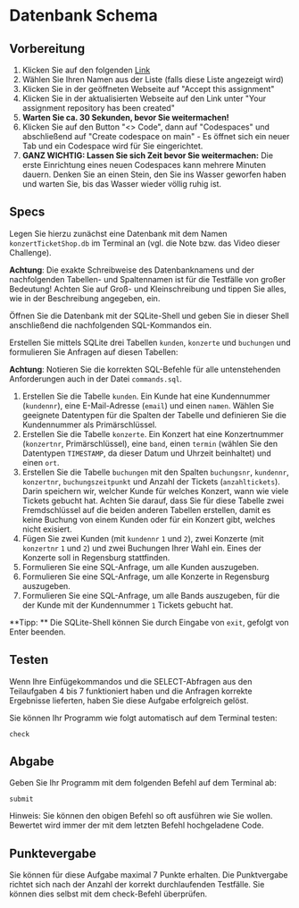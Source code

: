 # Datenbank Schema

## Vorbereitung
1. Klicken Sie auf den folgenden [Link](https://classroom.github.com/a/h5I-40xs)
2. Wählen Sie Ihren Namen aus der Liste (falls diese Liste angezeigt wird)
2. Klicken Sie in der geöffneten Webseite auf "Accept this assignment"
3. Klicken Sie in der aktualisierten Webseite auf den Link unter "Your assignment repository has been created"
4. **Warten Sie ca. 30 Sekunden, bevor Sie weitermachen!**
5. Klicken Sie auf den Button "<> Code", dann auf "Codespaces" und abschließend auf "Create codespace on main" - Es öffnet sich ein neuer Tab und ein Codespace wird für Sie eingerichtet.
6. **GANZ WICHTIG: Lassen Sie sich Zeit bevor Sie weitermachen:** Die erste Einrichtung eines neuen Codespaces kann mehrere Minuten dauern. Denken Sie an einen Stein, den Sie ins Wasser geworfen haben und warten Sie, bis das Wasser wieder völlig ruhig ist.

## Specs
Legen Sie hierzu zunächst eine Datenbank mit dem Namen ```konzertTicketShop.db``` im Terminal an (vgl. die Note bzw. das Video dieser Challenge). 

**Achtung**: Die exakte Schreibweise des Datenbanknamens und der nachfolgenden Tabellen- und Spaltennamen ist für die Testfälle von großer Bedeutung! Achten Sie auf Groß- und Kleinschreibung und tippen Sie alles, wie in der Beschreibung angegeben, ein.

Öffnen Sie die Datenbank mit der SQLite-Shell und geben Sie in dieser Shell anschließend die nachfolgenden SQL-Kommandos ein.

Erstellen Sie mittels SQLite drei Tabellen ```kunden```, ```konzerte``` und ```buchungen``` und formulieren Sie Anfragen auf diesen Tabellen:

**Achtung**: Notieren Sie die korrekten SQL-Befehle für alle untenstehenden Anforderungen auch in der Datei ```commands.sql```.

1. Erstellen Sie die Tabelle ```kunden```. Ein Kunde hat eine Kundennummer (```kundennr```), eine E-Mail-Adresse (```email```) und einen ```namen```. Wählen Sie geeignete Datentypen für die Spalten der Tabelle und definieren Sie die Kundennummer als Primärschlüssel.
2. Erstellen Sie die Tabelle ```konzerte```. Ein Konzert hat eine Konzertnummer (```konzertnr```, Primärschlüssel), eine ```band```, einen ```termin``` (wählen Sie den Datentypen ```TIMESTAMP```, da dieser Datum und Uhrzeit beinhaltet) und einen ```ort```.
3. Erstellen Sie die Tabelle ```buchungen``` mit den Spalten ```buchungsnr```, ```kundennr```, ```konzertnr```, ```buchungszeitpunkt``` und Anzahl der Tickets (```anzahltickets```). Darin speichern wir, welcher Kunde für welches Konzert, wann wie viele Tickets gebucht hat. Achten Sie darauf, dass Sie für diese Tabelle zwei Fremdschlüssel auf die beiden anderen Tabellen erstellen, damit es keine Buchung von einem Kunden oder für ein Konzert gibt, welches nicht exisiert.
4. Fügen Sie zwei Kunden (mit ```kundennr``` ```1``` und ```2```), zwei Konzerte (mit ```konzertnr``` ```1``` und ```2```) und zwei Buchungen Ihrer Wahl ein. Eines der Konzerte soll in Regensburg stattfinden.
5. Formulieren Sie eine SQL-Anfrage, um alle Kunden auszugeben.
6. Formulieren Sie eine SQL-Anfrage, um alle Konzerte in Regensburg auszugeben.
7. Formulieren Sie eine SQL-Anfrage, um alle Bands auszugeben, für die der Kunde mit der Kundennummer ```1``` Tickets gebucht hat.

**Tipp: ** Die SQLite-Shell können Sie durch Eingabe von ```exit```, gefolgt von Enter beenden.

## Testen
Wenn Ihre Einfügekommandos und die SELECT-Abfragen aus den Teilaufgaben 4 bis 7 funktioniert haben und die Anfragen korrekte Ergebnisse lieferten, haben Sie diese Aufgabe erfolgreich gelöst. 

Sie können Ihr Programm wie folgt automatisch auf dem Terminal testen:

    check

## Abgabe

Geben Sie Ihr Programm mit dem folgenden Befehl auf dem Terminal ab:

    submit

Hinweis: Sie können den obigen Befehl so oft ausführen wie Sie wollen. Bewertet wird immer der mit dem letzten Befehl hochgeladene Code.


## Punktevergabe
Sie können für diese Aufgabe maximal 7 Punkte erhalten. Die Punktvergabe richtet sich nach der Anzahl der korrekt durchlaufenden Testfälle. Sie können dies selbst mit dem check-Befehl überprüfen.